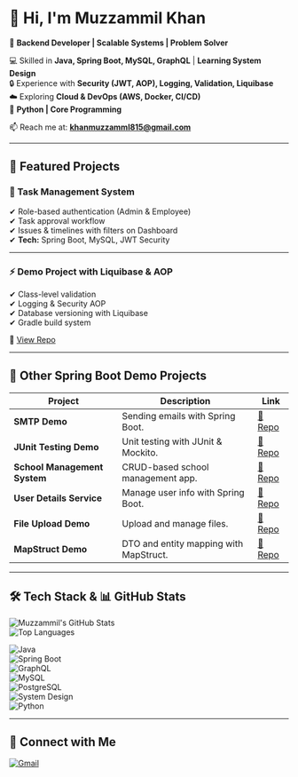 # 👋 Hi, I'm Muzzammil Khan  

🚀 **Backend Developer | Scalable Systems | Problem Solver**  

💻 Skilled in **Java, Spring Boot, MySQL, GraphQL** | **Learning System Design**  
🔒 Experience with **Security (JWT, AOP), Logging, Validation, Liquibase**  
☁️ Exploring **Cloud & DevOps (AWS, Docker, CI/CD)**  
🐍 **Python | Core Programming**


📫 Reach me at: **khanmuzzamml815@gmail.com**  

---

## 📂 Featured Projects  

### 📝 Task Management System  
✔ Role-based authentication (Admin & Employee)  
✔ Task approval workflow  
✔ Issues & timelines with filters on Dashboard  
✔ **Tech:** Spring Boot, MySQL, JWT Security

---

### ⚡ Demo Project with Liquibase & AOP  
✔ Class-level validation  
✔ Logging & Security AOP  
✔ Database versioning with Liquibase  
✔ Gradle build system  

🔗 [View Repo](https://github.com/dev-muzzammil/liquibase-demo-Project)  

---

## 📂 Other Spring Boot Demo Projects  

| Project | Description | Link |
|---------|-------------|------|
| **SMTP Demo** | Sending emails with Spring Boot. | [🔗 Repo](https://github.com/dev-muzzammil/SMTP) |
| **JUnit Testing Demo** | Unit testing with JUnit & Mockito. | [🔗 Repo](https://github.com/dev-muzzammil/Junit-testing) |
| **School Management System** | CRUD-based school management app. | [🔗 Repo](https://github.com/dev-muzzammil/school-management-system) |
| **User Details Service** | Manage user info with Spring Boot. | [🔗 Repo](https://github.com/dev-muzzammil/user_details) |
| **File Upload Demo** | Upload and manage files. | [🔗 Repo](https://github.com/dev-muzzammil/file_upload) |
| **MapStruct Demo** | DTO and entity mapping with MapStruct. | [🔗 Repo](https://github.com/dev-muzzammil/mapStruct) |

---

## 🛠️ Tech Stack & 📊 GitHub Stats  

![Muzzammil's GitHub Stats](https://github-readme-stats.vercel.app/api?username=dev-muzzammil&show_icons=true&theme=radical)  
![Top Languages](https://github-readme-stats.vercel.app/api/top-langs/?username=dev-muzzammil&layout=compact&theme=radical)  

![Java](https://img.shields.io/badge/Java-ED8B00?style=for-the-badge&logo=openjdk&logoColor=white)  
![Spring Boot](https://img.shields.io/badge/Spring%20Boot-6DB33F?style=for-the-badge&logo=springboot&logoColor=white)  
![GraphQL](https://img.shields.io/badge/GraphQL-E10098?style=for-the-badge&logo=graphql&logoColor=white)  
![MySQL](https://img.shields.io/badge/MySQL-4479A1?style=for-the-badge&logo=mysql&logoColor=white)  
![PostgreSQL](https://img.shields.io/badge/PostgreSQL-316192?style=for-the-badge&logo=postgresql&logoColor=white)  
![System Design](https://img.shields.io/badge/System%20Design-000000?style=for-the-badge&logo=diagram&logoColor=white)  
![Python](https://img.shields.io/badge/Python-3776AB?style=for-the-badge&logo=python&logoColor=white)  

---

## 🔗 Connect with Me  
[![Gmail](https://img.shields.io/badge/Gmail-red?logo=gmail&style=for-the-badge)](mailto:khanmuzzamml815@gmail.com)  
